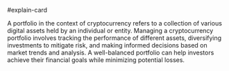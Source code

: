 #explain-card 

A portfolio in the context of cryptocurrency refers to a collection of various digital assets held by an individual or entity. Managing a cryptocurrency portfolio involves tracking the performance of different assets, diversifying investments to mitigate risk, and making informed decisions based on market trends and analysis. A well-balanced portfolio can help investors achieve their financial goals while minimizing potential losses.